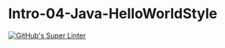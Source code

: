 # Intro-04-Java-HelloWorldStyle
[![GitHub's Super Linter](https://github.com/ICS4U-Programming-SpencerS/Intro-04-Java-HelloWorldStyle/workflows/GitHub's%20Super%20Linter/badge.svg)](https://github.com/ICS4U-Programming-SpencerS/Intro-04-Java-HelloWorldStyle/actions)
